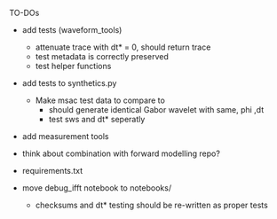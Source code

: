 TO-DOs

- add tests (waveform_tools)
    - attenuate trace with dt* = 0, should return trace
    - test metadata is correctly preserved 
    - test helper functions

- add tests to synthetics.py
    - Make msac test data to compare to 
        - should generate identical Gabor wavelet with same, phi ,dt
        - test sws and dt* seperatly 

- add measurement tools

- think about combination with forward modelling repo?

- requirements.txt

- move debug_ifft notebook to notebooks/ 
    - checksums and dt* testing should be re-written as proper tests
